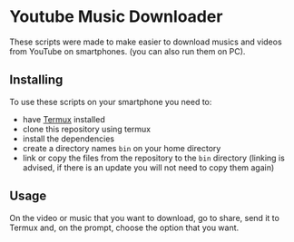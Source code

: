 # Youtube Music Downloader
These scripts were made to make easier to download musics and videos from YouTube on smartphones. (you can also run them on PC).  

## Installing
To use these scripts on your smartphone you need to:
* have [Termux](https://termux.dev/) installed
* clone this repository using termux
* install the dependencies
* create a directory names `bin` on your home directory
* link or copy the files from the repository to the `bin` directory (linking is advised, if there is an update you will not need to copy them again)

## Usage
On the video or music that you want to download, go to share, send it to Termux and, on the prompt, choose the option that you want.  
